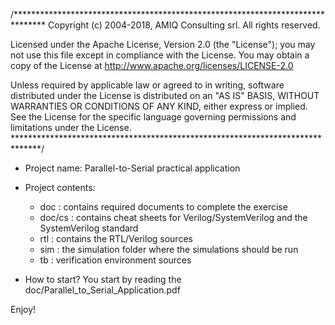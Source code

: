 
/*******************************************************************************
Copyright (c) 2004-2018, AMIQ Consulting srl. All rights reserved.

Licensed under the Apache License, Version 2.0 (the "License");
you may not use this file except in compliance with the License.
You may obtain a copy of the License at
    http://www.apache.org/licenses/LICENSE-2.0

Unless required by applicable law or agreed to in writing, software
distributed under the License is distributed on an "AS IS" BASIS,
WITHOUT WARRANTIES OR CONDITIONS OF ANY KIND, either express or implied.
See the License for the specific language governing permissions and
limitations under the License.
******************************************************************************/

* Project name: Parallel-to-Serial practical application

* Project contents:
  - doc    : contains required documents to complete the exercise
  - doc/cs : contains cheat sheets for Verilog/SystemVerilog and the SystemVerilog standard
  - rtl    : contains the RTL/Verilog sources
  - sim    : the simulation folder where the simulations should be run
  - tb     : verification environment sources

* How to start?
  You start by reading the doc/Parallel_to_Serial_Application.pdf

Enjoy!











